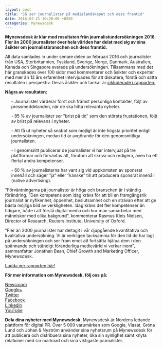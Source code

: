 ```yaml
---
layout: post
title: "Så ser journalister på medielandskapet och dess framtid"
date: 2016-04-21 10:29:00 +0200
categories: Mynewsdesk
---
```

 <div class='clearfix'><p><strong></strong><strong>Mynewsdesk är klar med resultaten från journalistundersökningen 2016. Fler än 2000 journalister över hela världen har delat med sig av sina åsikter om journalistbranschen och dess framtid.</strong></p><p>All data samlades in under senare delen av februari 2016 och journalister från USA, Storbritannien, Tyskland, Sverige, Norge, Danmark, Australien, Kanada och Singapore svarade på undersökningen. Tillsammans med det här granskades över 100 sidor med kommentarer och åsikter och experter med mer än 13 års erfarenhet intervjuades för att diskutera, förstå och sätta resultaten i perspektiv. Deras åsikter och tankar är&nbsp;<a href="http://pr.mynewsdesk.com/se-journalism-trends/" target="_blank">inkluderade i rapporten.</a></p><p><strong>Några av resultaten:</strong></p><p style="margin-left: 20px;">-&nbsp;Journalister värderar först och främst personliga kontakter, följt av pressmeddelanden, när de ska hitta relevanta nyheter.</p><p style="margin-left: 20px;">-&nbsp;85 % av journalister ser ”brist på tid” som den största frustationen, följt av brist på relevans i nyheter.</p><p style="margin-left: 20px;">-&nbsp;Att få ut nyheter så snabbt som möjligt är inte högsta prioritet enligt undersökningen, medan tid är avgörande för den genomsnittliga journalisten.</p><p style="margin-left: 20px;">-&nbsp;I genomsnitt publicerar de journalister vi har intervjuat på tre plattformar och förväntas att, förutom att skriva och redigera, även ha ett flertal andra kompetenser.</p><p style="margin-left: 20px;">-&nbsp;60 % av journalisterna har vant sig vid uppkomsten av sponsrat innehåll och säger ”ja” eller ”kanske” till att producera sponsrat innehåll (native advertising).</p><p>"Förväntningarna på journalister är höga och branschen är i ständig förändring. ”Den kompetens som idag krävs för att bli en framgångsrik journalist är nyfikenhet, öppenhet, beslutsamhet och en strävan efter att ge bästa möjliga bild av verkligheten. Idag krävs det fler kompetenser än tidigare, både i att förstå digital media och hur man samarbetar med människor med olika bakgrund", kommenterar Rasmus Kleis Nielsen, Director of Research, Reuters Institute, University of Oxford.  </p><p>”Fler än 2000 journalister har deltagit i vår djupgående kvantitativa och kvalitativa undersökning. Vi är verkligen tacksamma för den tid de har lagt på undersökningen och ser fram emot att fortsätta hjälpa dem i den spännande och ständigt föränderliga medievärld vi verkar inom", sammanfattar Jonathan Bean, Chief Growth and Marketing Officer, Mynewsdesk.</p><p><a href="http://pr.mynewsdesk.com/se-journalism-trends/" target="_blank">Ladda ner rapporten här!</a></p></div>
<div class='boilerplate'><p><strong>För mer information om Mynewsdesk, följ oss på:</strong></p><p><a href="/newsdesk">Newsroom</a><a href="http://twitter.com/#!/mynewsdesk_se"><br> </a><a href="https://plus.google.com/u/0/104884420513900925138">Google+</a><a href="http://twitter.com/#!/mynewsdesk_se"><br></a><a href="http://twitter.com/#!/mynewsdesk_se">Twitter</a><br><a href="https://www.facebook.com/MynewsdeskSE">Facebook</a><br><a href="http://www.linkedin.com/company/mynewsdesk">Linkedin</a><br><a href="http://www.youtube.com/user/mynewsdesk">YouTube</a></p><p><strong>Dela dina nyheter med Mynewsdesk.&nbsp;</strong>Mynewsdesk är Nordens ledande plattform för digital PR. Över 5 000 varumärken som Google, Viasat, Gröna Lund och Johan &amp; Nyström använder sina nyhetsrum på Mynewsdesk för att publicera och distribuera sina nyheter, öka sin synlighet samt knyta relationer med sin marknad och sina viktigaste journalister.</p></div>
